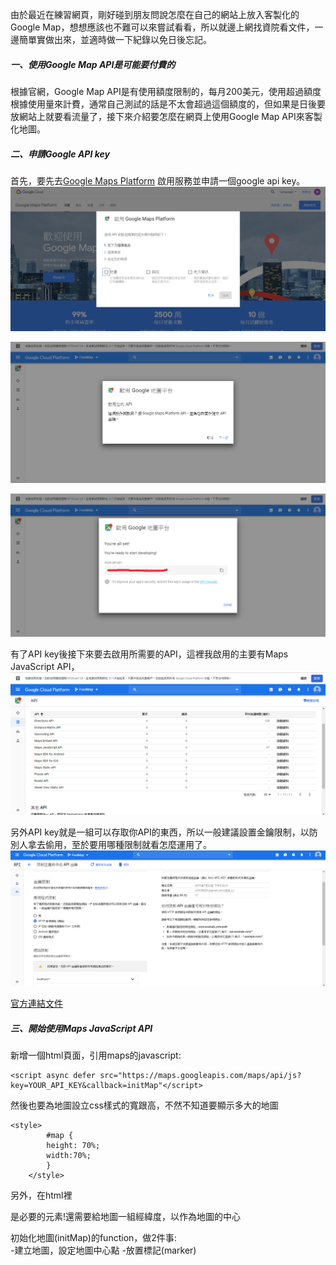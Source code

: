 由於最近在練習網頁，剛好碰到朋友問說怎麼在自己的網站上放入客製化的Google Map，想想應該也不難可以來嘗試看看，所以就邊上網找資院看文件，一邊簡單實做出來，並適時做一下紀錄以免日後忘記。

##### 一、使用Google Map API是可能要付費的
根據官網，Google Map API是有使用額度限制的，每月200美元，使用超過額度根據使用量來計費，通常自己測試的話是不太會超過這個額度的，但如果是日後要放網站上就要看流量了，接下來介紹要怎麼在網頁上使用Google Map API來客製化地圖。
##### 二、申請Google API key
首先，要先去[Google Maps Platform](https://cloud.google.com/maps-platform/) 啟用服務並申請一個google api key。
![](https://github.com/MingHanChan/Google-Map-API-Practice/blob/master/Image/1.png)

![](https://github.com/MingHanChan/Google-Map-API-Practice/blob/master/Image/2.png)

![](https://github.com/MingHanChan/Google-Map-API-Practice/blob/master/Image/3.png)
 
有了API key後接下來要去啟用所需要的API，這裡我啟用的主要有Maps JavaScript API，
![](https://github.com/MingHanChan/Google-Map-API-Practice/blob/master/Image/4.png)
 


另外API key就是一組可以存取你API的東西，所以一般建議設置金鑰限制，以防別人拿去偷用，至於要用哪種限制就看怎麼運用了。
![](https://github.com/MingHanChan/Google-Map-API-Practice/blob/master/Image/5.png)

[官方連結文件](https://developers.google.com/maps/documentation/javascript/get-api-key?hl=zh-tw&source=post_page---------------------------)


##### 三、開始使用Maps JavaScript API
新增一個html頁面，引用maps的javascript:   　
```
<script async defer src="https://maps.googleapis.com/maps/api/js?key=YOUR_API_KEY&callback=initMap"</script>
```   

然後也要為地圖設立css樣式的寬跟高，不然不知道要顯示多大的地圖    
```
<style>
		#map {
        height: 70%;
        width:70%;
        }
    </style>
```
     
另外，在html裡<div id="map"></div>是必要的元素!還需要給地圖一組經緯度，以作為地圖的中心　　　　

初始化地圖(initMap)的function，做2件事:   
-建立地圖，設定地圖中心點
-放置標記(marker)
